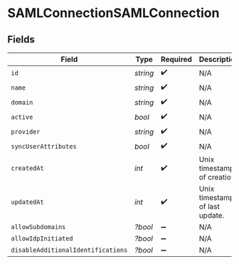 # SAMLConnectionSAMLConnection


## Fields

| Field                              | Type                               | Required                           | Description                        |
| ---------------------------------- | ---------------------------------- | ---------------------------------- | ---------------------------------- |
| `id`                               | *string*                           | :heavy_check_mark:                 | N/A                                |
| `name`                             | *string*                           | :heavy_check_mark:                 | N/A                                |
| `domain`                           | *string*                           | :heavy_check_mark:                 | N/A                                |
| `active`                           | *bool*                             | :heavy_check_mark:                 | N/A                                |
| `provider`                         | *string*                           | :heavy_check_mark:                 | N/A                                |
| `syncUserAttributes`               | *bool*                             | :heavy_check_mark:                 | N/A                                |
| `createdAt`                        | *int*                              | :heavy_check_mark:                 | Unix timestamp of creation.<br/>   |
| `updatedAt`                        | *int*                              | :heavy_check_mark:                 | Unix timestamp of last update.<br/> |
| `allowSubdomains`                  | *?bool*                            | :heavy_minus_sign:                 | N/A                                |
| `allowIdpInitiated`                | *?bool*                            | :heavy_minus_sign:                 | N/A                                |
| `disableAdditionalIdentifications` | *?bool*                            | :heavy_minus_sign:                 | N/A                                |
